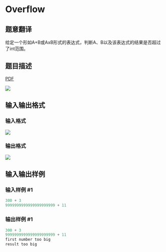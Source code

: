 # Overflow

## 题意翻译

给定一个形如A+B或AxB形式的表达式，判断A、B以及该表达式的结果是否超过了int范围。

## 题目描述

[problemUrl]: https://uva.onlinejudge.org/index.php?option=com_onlinejudge&Itemid=8&category=6&page=show_problem&problem=406

[PDF](https://uva.onlinejudge.org/external/4/p465.pdf)

![](https://cdn.luogu.com.cn/upload/vjudge_pic/UVA465/701832c4fd6a6efd65c247e110b116248e1e8af0.png)

## 输入输出格式

### 输入格式

![](https://cdn.luogu.com.cn/upload/vjudge_pic/UVA465/290af6b7b4ad504bfafadf7c27e9b14129f22f28.png)

### 输出格式

![](https://cdn.luogu.com.cn/upload/vjudge_pic/UVA465/e974b3aeffa200e2c65c0392336ee62cd85f7ee6.png)

## 输入输出样例

### 输入样例 #1

```cpp
300 + 3
9999999999999999999999 + 11
```


### 输出样例 #1

```cpp
300 + 3
9999999999999999999999 + 11
first number too big
result too big
```


